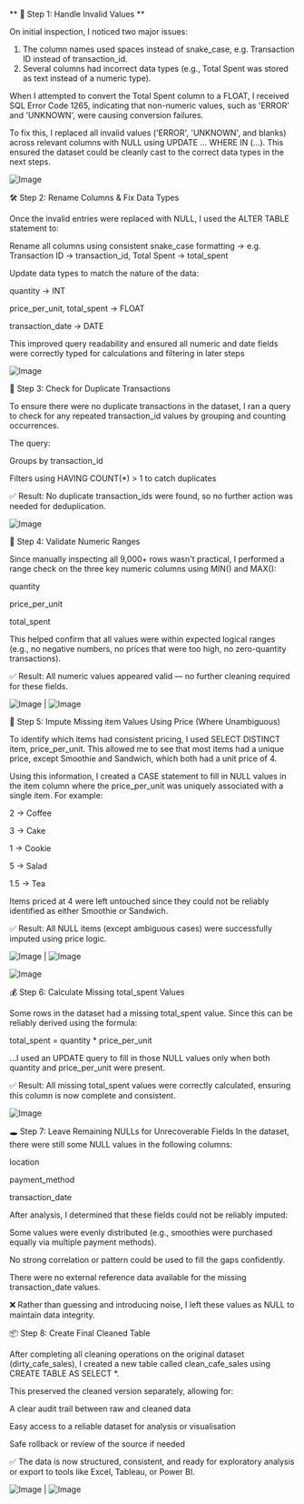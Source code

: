  ** 🧹 Step 1: Handle Invalid Values **

On initial inspection, I noticed two major issues:
1. The column names used spaces instead of snake_case, e.g. Transaction ID instead of transaction_id.
2. Several columns had incorrect data types (e.g., Total Spent was stored as text instead of a numeric type).

When I attempted to convert the Total Spent column to a FLOAT, I received SQL Error Code 1265, indicating that non-numeric values, such as 'ERROR' and 'UNKNOWN', were causing conversion failures.

To fix this, I replaced all invalid values ('ERROR', 'UNKNOWN', and blanks) across relevant columns with NULL using UPDATE ... WHERE IN (...). This ensured the dataset could be cleanly cast to the correct data types in the next steps.

![Image](https://github.com/user-attachments/assets/7de393fc-2a28-4263-a1d2-ab94436cc0f4)


🛠️ Step 2: Rename Columns & Fix Data Types

Once the invalid entries were replaced with NULL, I used the ALTER TABLE statement to:

Rename all columns using consistent snake_case formatting
→ e.g. Transaction ID → transaction_id, Total Spent → total_spent

Update data types to match the nature of the data:

quantity → INT

price_per_unit, total_spent → FLOAT

transaction_date → DATE

This improved query readability and ensured all numeric and date fields were correctly typed for calculations and filtering in later steps

![Image](https://github.com/user-attachments/assets/996dada7-a211-476c-b0a2-6c7737cb63eb)


🔎 Step 3: Check for Duplicate Transactions

To ensure there were no duplicate transactions in the dataset, I ran a query to check for any repeated transaction_id values by grouping and counting occurrences.

The query:

Groups by transaction_id

Filters using HAVING COUNT(*) > 1 to catch duplicates

✅ Result: No duplicate transaction_ids were found, so no further action was needed for deduplication.

![Image](https://github.com/user-attachments/assets/b6eff4dc-3687-4123-b221-2d5ae5de1c5e)


🔢 Step 4: Validate Numeric Ranges

Since manually inspecting all 9,000+ rows wasn't practical, I performed a range check on the three key numeric columns using MIN() and MAX():

quantity

price_per_unit

total_spent

This helped confirm that all values were within expected logical ranges (e.g., no negative numbers, no prices that were too high, no zero-quantity transactions).

✅ Result: All numeric values appeared valid — no further cleaning required for these fields.

![Image](https://github.com/user-attachments/assets/64ea3aaf-906c-4efd-8412-8910794fb35c) | ![Image](https://github.com/user-attachments/assets/90b8948e-b628-4ea0-a223-0df022d9ecfc)


🧠 Step 5: Impute Missing item Values Using Price (Where Unambiguous)



To identify which items had consistent pricing, I used SELECT DISTINCT item, price_per_unit. This allowed me to see that most items had a unique price, except Smoothie and Sandwich, which both had a unit price of 4.

Using this information, I created a CASE statement to fill in NULL values in the item column where the price_per_unit was uniquely associated with a single item. For example:

2 → Coffee

3 → Cake

1 → Cookie

5 → Salad

1.5 → Tea

Items priced at 4 were left untouched since they could not be reliably identified as either Smoothie or Sandwich.

✅ Result: All NULL items (except ambiguous cases) were successfully imputed using price logic.

![Image](https://github.com/user-attachments/assets/f28a2a7f-911d-43a7-be0a-b2cf362c2368) | ![Image](https://github.com/user-attachments/assets/d4c25d54-5006-49d2-b614-b5ab6175beba)

![Image](https://github.com/user-attachments/assets/ae9da953-a267-4397-bfd8-d29845a3c5af)



💰 Step 6: Calculate Missing total_spent Values

Some rows in the dataset had a missing total_spent value. Since this can be reliably derived using the formula:

total_spent = quantity * price_per_unit

…I used an UPDATE query to fill in those NULL values only when both quantity and price_per_unit were present.

✅ Result: All missing total_spent values were correctly calculated, ensuring this column is now complete and consistent.

![Image](https://github.com/user-attachments/assets/53dddfd3-2d71-49bc-b481-435cfc58269d)


🕳️ Step 7: Leave Remaining NULLs for Unrecoverable Fields
In the dataset, there were still some NULL values in the following columns:

location

payment_method

transaction_date

After analysis, I determined that these fields could not be reliably imputed:

Some values were evenly distributed (e.g., smoothies were purchased equally via multiple payment methods).

No strong correlation or pattern could be used to fill the gaps confidently.

There were no external reference data available for the missing transaction_date values.

❌ Rather than guessing and introducing noise, I left these values as NULL to maintain data integrity.


📦 Step 8: Create Final Cleaned Table


After completing all cleaning operations on the original dataset (dirty_cafe_sales), I created a new table called clean_cafe_sales using CREATE TABLE AS SELECT *.

This preserved the cleaned version separately, allowing for:

A clear audit trail between raw and cleaned data

Easy access to a reliable dataset for analysis or visualisation

Safe rollback or review of the source if needed

✅ The data is now structured, consistent, and ready for exploratory analysis or export to tools like Excel, Tableau, or Power BI.

![Image](https://github.com/user-attachments/assets/1d9ea500-930b-4708-b9bd-ca4964e19432) | ![Image](https://github.com/user-attachments/assets/eae0ac90-03e1-432f-bd05-29450db7a97e)
